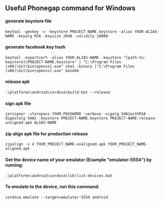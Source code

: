 ## Useful Phonegap command for Windows

#### generate keystore file 
```keytool -genkey -v -keystore PROJECT-NAME.keystore -alias YOUR-ALIAS-NAME -keyalg RSA -keysize 2048 -validity 10000```

#### generate facebook key hash
`keytool -exportcert -alias YOUR-ALIAS-NAME -keystore "[path-to-keystore]\PROJECT-NAME.keystore" | "C:\Program Files (x86)\Git\bin\openssl.exe" sha1 -binary |"C:\Program Files (x86)\Git\bin\openssl.exe" base64`

#### release apk 
`.\platforms\android\cordova\build.bat --release`


#### sign apk file 
`jarsigner -storepass YOUR-PASSWORD -verbose -sigalg SHA1withRSA -digestalg SHA1 -keystore PROJECT-NAME.keystore PROJECT-NAME-release-unsigned.apk ALIAS-NAME`

#### zip align apk file for production release 
`zipalign -v 4 YOUR_PROJECT_NAME-unaligned.apk YOUR_PROJECT_NAME-aligned.apk`


#### Get the device name of your emulator (Example "emulator-5554") by running:
`.\platforms\android\cordova\lib\list-devices.bat`

#### To emulate to the device, run this command: 
`cordova emulate --target=emulator-5554 android`


